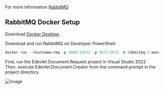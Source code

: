 For more information [RabbitMQ](https://www.cloudamqp.com/blog/part4-rabbitmq-for-beginners-exchanges-routing-keys-bindings.html)

## RabbitMQ Docker Setup

Download [Docker Desktop](https://www.docker.com/products/docker-desktop/).

Download and run RabbitMQ on Developer PowerShell:

```powershell
docker run --hostname=rmq -p 8080:15672 -p 5672:5672 -d rabbitmq:3-management
```
First, run the Edevlet.Document.Request project in Visual Studio 2022. Then, execute Edevlet.Document.Creator from the command prompt in the project directory.

![image](https://github.com/omertayhan/RabbitMQ-DocumentCreator/assets/62504339/ba1267d4-0d7c-4484-822b-bdb09f3065ec)
